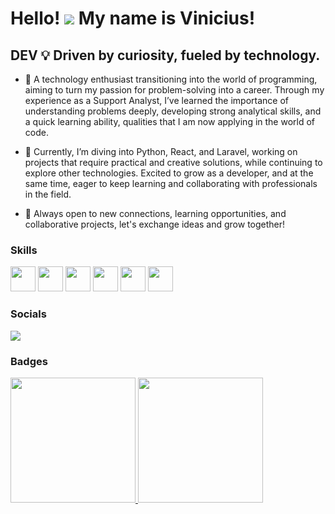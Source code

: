 # Hello! <img src="https://user-images.githubusercontent.com/18350557/176309783-0785949b-9127-417c-8b55-ab5a4333674e.gif"> My name is Vinicius!
## DEV 💡 Driven by curiosity, fueled by technology.


- 💬 A technology enthusiast transitioning into the world of programming, aiming to turn my passion for problem-solving into a career. Through my experience as a Support Analyst, I’ve learned the importance of understanding problems deeply, developing strong analytical skills, and a quick learning ability, qualities that I am now applying in the world of code.

- 🔭 Currently, I’m diving into Python, React, and Laravel, working on projects that require practical and creative solutions, while continuing to explore other technologies. Excited to grow as a developer, and at the same time, eager to keep learning and collaborating with professionals in the field.

- 🌱 Always open to new connections, learning opportunities, and collaborative projects, let's exchange ideas and grow together!


### Skills

<div>
  <img src="https://cdn.jsdelivr.net/gh/devicons/devicon/icons/python/python-original.svg" height="40"/>
  <img src="https://cdn.jsdelivr.net/gh/devicons/devicon/icons/html5/html5-original.svg" height="40"/>
  <img src="https://cdn.jsdelivr.net/gh/devicons/devicon/icons/css3/css3-original.svg" height="40"/>
  <img src="https://cdn.jsdelivr.net/gh/devicons/devicon@latest/icons/react/react-original.svg" height="40"/> 
  <img src="https://cdn.jsdelivr.net/gh/devicons/devicon@latest/icons/git/git-original.svg" height="40"/>
  <img src="https://cdn.jsdelivr.net/gh/devicons/devicon@latest/icons/javascript/javascript-original.svg" height="40"/>
</div>

### Socials

<div>
  <a href="https://www.linkedin.com/in/vinicius-pignataro/"><img src="https://img.shields.io/badge/-LinkedIn-%230077B5?style=for-the-badge&logo=linkedin&logoColor=white" target="_blank"></a> 
</div>

### Badges

<a href="https://github.com/anuraghazra/convoychat">
  <img height=200 src="https://github-readme-stats.vercel.app/api/top-langs?username=ViniciusPignataro&layout=compact&langs_count=8&card_width=200&theme=midnight-purple" />
</a>
<a href="https://github.com/anuraghazra/github-readme-stats">
  <img height=200  src="https://github-readme-stats.vercel.app/api?username=ViniciusPignataro&theme=midnight-purple" />
</a>
